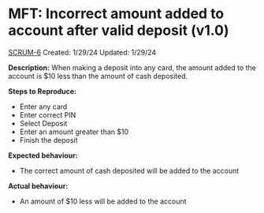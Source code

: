 # MFT: Incorrect amount added to account after valid deposit (v1.0)

[SCRUM-6](https://ucalgary-seng438.atlassian.net/browse/SCRUM-6) Created: 1/29/24 Updated: 1/29/24

**Description:** When making a deposit into any card, the amount added to the account is $10 less than the amount of cash deposited.

**Steps to Reproduce:**

* Enter any card
* Enter correct PIN
* Select Deposit
* Enter an amount greater than $10
* Finish the deposit

**Expected behaviour:**

* The correct amount of cash deposited will be added to the account

**Actual behaviour:**

* An amount of $10 less will be added to the account
